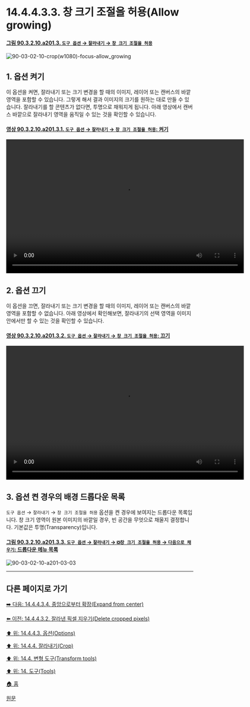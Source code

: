 # 14.4.4.3.3. 창 크기 조절을 허용(Allow growing)

<a id="90-03-02-10-a201-03"></a>

#### [그림 90.3.2.10.a201.3. `도구 옵션` → `잘라내기` → `창 크기 조절을 허용`](./90-03-02-10-crop.md#90-03-02-10-a201-03)
![90-03-02-10-crop(w1080)-focus-allow_growing](https://github.com/wonder13662/gimp/assets/15767104/fd5c5d41-1056-408b-b4ee-4a6275d2225c)


## 1. 옵션 켜기
이 옵션을 켜면, 잘라내기 또는 크기 변경을 할 때의 이미지, 레이어 또는 캔버스의 바깥 영역을 포함할 수 있습니다. 그렇게 해서 결과 이미지의 크기를 원하는 대로 만들 수 있습니다. 잘라내기를 할 콘텐츠가 없다면, 투명으로 채워지게 됩니다. 아래 영상에서 캔버스 바깥으로 잘라내기 영역을 움직일 수 있는 것을 확인할 수 있습니다.

<a id="90-03-02-10-a201-03-01"></a>

#### [영상 90.3.2.10.a201.3.1. `도구 옵션` → `잘라내기` → `창 크기 조절을 허용`: 켜기](./90-03-02-10-crop.md#90-03-02-10-a201-03-01)
<video controls="controls" width="640" height="360" src="https://github.com/wonder13662/gimp/assets/15767104/c0b2857e-8349-41e0-b2a6-7e2fba4b1baa"></video>

## 2. 옵션 끄기
이 옵션을 끄면, 잘라내기 또는 크기 변경을 할 때의 이미지, 레이어 또는 캔버스의 바깥 영역을 포함할 수 없습니다. 아래 영상에서 확인해보면, 잘라내기의 선택 영역을 이미지 안에서만 할 수 있는 것을 확인할 수 있습니다.

<a id="90-03-02-10-a201-03-02"></a>

#### [영상 90.3.2.10.a201.3.2. `도구 옵션` → `잘라내기` → `창 크기 조절을 허용`: 끄기](./90-03-02-10-crop.md#90-03-02-10-a201-03-02)
<video controls="controls" width="640" height="360" src="https://github.com/wonder13662/gimp/assets/15767104/6c0f1d51-9474-4d3f-9f2a-25f14f16be0e"></video>

## 3. 옵션 켠 경우의 배경 드롭다운 목록
`도구 옵션` → `잘라내기` → `창 크기 조절을 허용` 옵션을 켠 경우에 보여지는 드롭다운 목록입니다. 창 크기 영역이 원본 이미지의 바깥일 경우, 빈 공간을 무엇으로 채울지 결정합니다. 기본값은 투명(Transparency)입니다.

<a id="90-03-02-10-a201-03-03"></a>

#### [그림 90.3.2.10.a201.3.3. `도구 옵션` → `잘라내기` → `❎창 크기 조절을 허용` → `다음으로 채우기`: 드롭다운 메뉴 목록](./90-03-02-10-crop.md#90-03-02-10-a201-03-03)
![90-03-02-10-a201-03-03](https://github.com/wonder13662/gimp/assets/15767104/53c7f089-2ce2-4099-a892-d0b191b7f3e4)

***

## 다른 페이지로 가기

[➡️ 다음: 14.4.4.3.4. 중앙으로부터 확장(Expand from center)](./14-04-04-03-04-expand_from_center.md)

[⬅️ 이전: 14.4.4.3.2. 잘라낸 픽셀 지우기(Delete cropped pixels)](./14-04-04-03-02-delete_cropped_pixels.md)

[⬆️ 위: 14.4.4.3. 옵션(Options)](./14-04-04-03-00-options.md)

[⬆️ 위: 14.4.4. 잘라내기(Crop)](./14-04-04-00-crop.md)

[⬆️ 위: 14.4. 변형 도구(Transform tools)](./14-04-00-transform-tools.md)

[⬆️ 위: 14. 도구(Tools)](./14-00-tools.md)

[🏠 홈](./00-home.md)

[원문](https://docs.gimp.org/2.10/ko/gimp-tool-crop.html#idm15201)